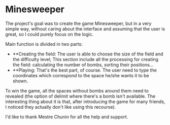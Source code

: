 # Minesweeper

The project's goal was to create the game Minesweeper, but in a very simple way, without caring about the interface and assuming that the user is great, so I could purely focus on the logic.

Main function is divided in two parts:
  - **Creating the field:
      The user is able to choose the size of the field and the difficulty level;
      This section include all the processing for creating the field: calculating the number of bombs, sorting their positions...
  - **Playing:
      That's the best part, of course. The user need to type the coordinates which correspond to the space he/she wants it to be shown.

To win the game, all the spaces without bombs around them need to revealed (the option of delimit where there's a bomb isn't available. The interesting thing about it is that, after introducing the game for many friends, I noticed they actually don't like using this recourse).

I'd like to thank Mestre Chunin for all the help and support.
